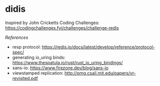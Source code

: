 # didis

Inspired by John Cricketts Coding Challenges: https://codingchallenges.fyi/challenges/challenge-redis


*References*
- resp protocol: https://redis.io/docs/latest/develop/reference/protocol-spec/
- generating io_uring binds: https://www.thespatula.io/rust/rust_io_uring_bindings/
- sans-io: https://www.firezone.dev/blog/sans-io
- viewstamped replication: http://pmg.csail.mit.edu/papers/vr-revisited.pdf